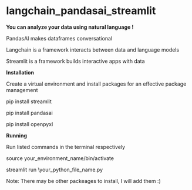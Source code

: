 # langchain_pandasai_streamlit

**You can analyze your data using natural language !**

PandasAI makes dataframes conversational

Langchain is a framework interacts between data and language models

Streamlit is a framework builds interactive apps with data

**Installation**

Create a virtual environment and install packages for an effective package management

pip install streamlit

pip install pandasai

pip install openpyxl

**Running**

Run listed commands in the terminal respectively


source your_environment_name/bin/activate

streamlit run \your_python_file_name.py

Note: There may be other packeages to install, I will add them :)


